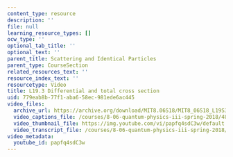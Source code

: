 ```yaml
---
content_type: resource
description: ''
file: null
learning_resource_types: []
ocw_type: ''
optional_tab_title: ''
optional_text: ''
parent_title: Scattering and Identical Particles
parent_type: CourseSection
related_resources_text: ''
resource_index_text: ''
resourcetype: Video
title: L19.3 Differential and total cross section
uid: 779eab8b-77f1-aba6-58ec-981ede6ac445
video_files:
  archive_url: https://archive.org/download/MIT8.06S18/MIT8_06S18_L19S3_300k.mp4
  video_captions_file: /courses/8-06-quantum-physics-iii-spring-2018/48cf96be24585f7dad230ede54718bd6_papfq4sdC3w.vtt
  video_thumbnail_file: https://img.youtube.com/vi/papfq4sdC3w/default.jpg
  video_transcript_file: /courses/8-06-quantum-physics-iii-spring-2018/dfa9d00d04b09c38b228eae92a999b95_papfq4sdC3w.pdf
video_metadata:
  youtube_id: papfq4sdC3w
---
```

